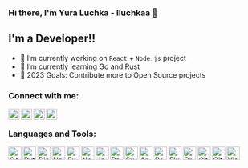 ### Hi there, I'm Yura Luchka - lluchkaa 👋

## I'm a Developer!!

- 🔭 I’m currently working on `React` + `Node.js` project
- 🌱 I’m currently learning Go and Rust
- 🥅 2023 Goals: Contribute more to Open Source projects

### Connect with me:

[<img align="left" alt="Twitter" width="22px" src="https://cdn.simpleicons.org/twitter" />][twitter_contact]
[<img align="left" alt="LinkedIn" width="22px" src="https://cdn.simpleicons.org/linkedin" />][instagram_contact]
[<img align="left" alt="Instagram" width="22px" src="https://cdn.simpleicons.org/instagram" />][linkedin_contact]
[<img align="left" alt="Instagram" width="22px" src="https://cdn.simpleicons.org/upwork" />][upwork_contact]
<br />

### Languages and Tools:

[<img align="left" alt="Go" width="26px" src="https://cdn.simpleicons.org/go" />][go]
[<img align="left" alt="Python" width="26px" src="https://cdn.simpleicons.org/python" />][python]
[<img align="left" alt="Django" width="26px" src="https://cdn.simpleicons.org/django" />][django]
[<img align="left" alt="Node.js" width="26px" src="https://cdn.simpleicons.org/nodedotjs" />][nodejs]
[<img align="left" alt="Express" width="26px" src="https://cdn.simpleicons.org/express" />][express]
[<img align="left" alt="Nest.js" width="26px" src="https://cdn.simpleicons.org/nestjs" />][nestjs]
[<img align="left" alt="JavaScript" width="26px" src="https://cdn.simpleicons.org/javascript" />][javascript]
[<img align="left" alt="React" width="26px" src="https://cdn.simpleicons.org/react" />][react]
[<img align="left" alt="Svelte" width="26px" src="https://cdn.simpleicons.org/svelte" />][svelte]
[<img align="left" alt="Angular" width="26px" src="https://cdn.simpleicons.org/angular" />][angular]
[<img align="left" alt="React Native" width="26px" src="https://cdn.simpleicons.org/react" />][react_native]
[<img align="left" alt="Flutter" width="26px" src="https://cdn.simpleicons.org/flutter" />][flutter]
[<img align="left" alt="GraphQL" width="26px" src="https://cdn.simpleicons.org/graphql" />][graphql]
[<img align="left" alt="Git" width="26px" src="https://cdn.simpleicons.org/git" />][git]
[<img align="left" alt="GitHub" width="26px" src="https://cdn.simpleicons.org/github" />][github]
[<img align="left" alt="Visual Studio Code" width="26px" src="https://cdn.simpleicons.org/visualstudiocode" />][vscode]


[twitter_contact]: https://twitter.com/lluchkaa
[instagram_contact]: https://instagram.com/lluchkaa
[linkedin_contact]: https://www.linkedin.com/in/yura-luchka-14a7b418a/
[upwork_contact]: https://www.upwork.com/freelancers/~01b78045e77027a78f

[go]: https://go.dev/
[python]: https://www.python.org/
[django]: https://www.djangoproject.com/
[nodejs]: https://nodejs.org/
[express]: https://expressjs.com/
[nestjs]: https://nestjs.com/
[javascript]: https://developer.mozilla.org/en-US/docs/Web/JavaScript
[react]: https://reactjs.org/
[svelte]: https://svelte.dev/
[angular]: https://angular.io/
[react_native]: https://reactnative.dev/
[flutter]: https://flutter.dev/
[graphql]: https://graphql.org/
[git]: https://git-scm.com/
[github]: https://github.com/
[vscode]: https://code.visualstudio.com/
